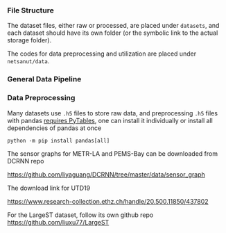 ### File Structure

The dataset files, either raw or processed, are placed under `datasets`, and each dataset should have its own folder (or the symbolic link to the actual storage folder). 

The codes for data preprocessing and utilization are placed under `netsanut/data`.

### General Data Pipeline


### Data Preprocessing

Many datasets use `.h5` files to store raw data, and preprocessing `.h5` files with pandas [requires PyTables](https://pandas.pydata.org/docs/getting_started/install.html#dependencies), one can install it individually or install all dependencies of pandas at once

```
python -m pip install pandas[all]
```

The sensor graphs for METR-LA and PEMS-Bay can be downloaded from DCRNN repo

https://github.com/liyaguang/DCRNN/tree/master/data/sensor_graph

The download link for UTD19

https://www.research-collection.ethz.ch/handle/20.500.11850/437802

For the LargeST dataset, follow its own github repo https://github.com/liuxu77/LargeST
